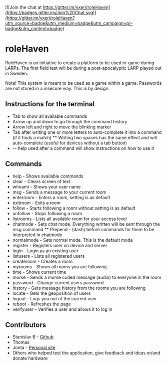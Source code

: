 [![Join the chat at https://gitter.im/yxeri/roleHaven](https://badges.gitter.im/Join%20Chat.svg)](https://gitter.im/yxeri/roleHaven?utm_source=badge&utm_medium=badge&utm_campaign=pr-badge&utm_content=badge)

# roleHaven
RoleHaven is an initiative to create a platform to be used in-game during LARPs. The first field test will be during a post-apocalyptic LARP played out in Sweden.

Note! This system is meant to be used as a game within a game. Passwords are not stored in a insecure way. This is by design. 

## Instructions for the terminal
* Tab to show all available commands
* Arrow up and down to go through the command history
* Arrow left and right to move the blinking marker
* Tab after writing one or more letters to auto-complete it into a command (if it finds a match)
** Writing two spaces has the same effect and will auto-complete (useful for devices without a tab button)
* -- help used after a command will show instructions on how to use it

## Commands
* help - Shows available commands
* clear - Clears screen of text
* whoami - Shows your user name
* msg - Sends a message to your current room
* enterroom - Enters a room, setting is as default
* exitroom - Exits a room
* follow - Starts following a room without setting is as default
* unfollow - Stops following a room
* listrooms - Lists all available room for your access level
* chatmode - Sets chat mode. Everything written will be sent through the msg command
** Prepend - (dash) before commands for them to be interpreted in chatmode
* normalmode - Sets normal mode. This is the default mode
* register - Registers user on device and server
* login - Login as an existing user
* listusers - Lists all registered users
* createroom - Creates a room
* myrooms - Shows all rooms you are following
* time - Shows current time
* morse - Sends a morse coded message (audio) to everyone in the room
* password - Change current users password
* history - Gets message history from the rooms you are following
* locate - Gets the geoposition of users
* logout - Logs you out of the current user
* reboot - Refreshes the page
* verifyuser - Verifies a user and allows it to log in

## Contributors
* Stanislav B - [Github](https://github.com/stanislavb)
* Thomas
* Jonta - [Personal site](http://mirk.se)
* Others who helped test the application, give feedback and ideas or/and donate hardware 